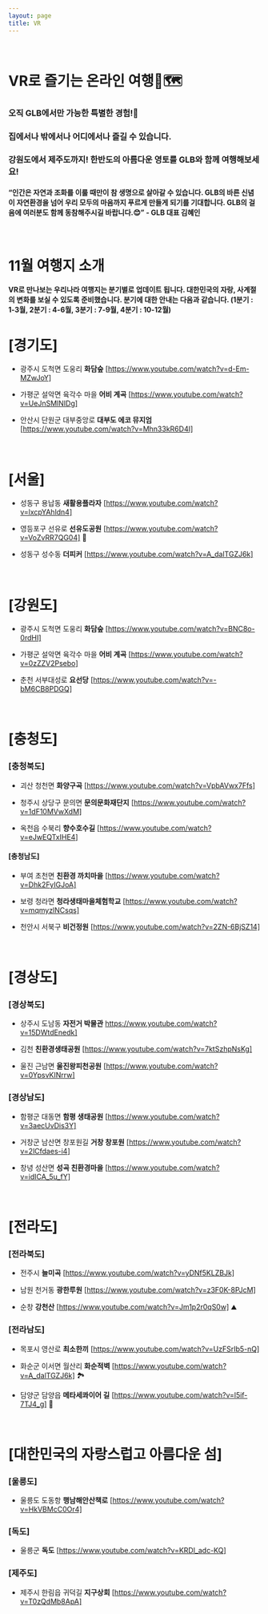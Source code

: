 ```yaml
---
layout: page
title: VR
---
```


<br/>

# **VR로 즐기는 온라인 여행**🧭🗺️
### 오직 GLB에서만 가능한 특별한 경험!💛
### 집에서나 밖에서나 어디에서나 즐길 수 있습니다.
### 강원도에서 제주도까지! 한반도의 아름다운 영토를 GLB와 함께 여행해보세요!

#### “인간은 자연과 조화를 이룰 때만이 참 생명으로 살아갈 수 있습니다. GLB의 바른 신념이 자연환경을 넘어 우리 모두의 마음까지 푸르게 만들게 되기를 기대합니다. GLB의 걸음에 여러분도 함께 동참해주시길 바랍니다.😊” - GLB 대표 김혜인

<br/>

# 11월 여행지 소개
#### VR로 만나보는 우리나라 여행지는 분기별로 업데이트 됩니다. 대한민국의 자랑, 사계절의 변화를 보실 수 있도록 준비했습니다. 분기에 대한 안내는 다음과 같습니다. (1분기 : 1-3월, 2분기 : 4-6월, 3분기 : 7-9월, 4분기 : 10-12월)

# [경기도]  

* 광주시 도척면 도웅리 **화담숲** [https://www.youtube.com/watch?v=d-Em-MZwJoY]

* 가평군 설악면 육각수 마을 **어비 계곡** [https://www.youtube.com/watch?v=UeJnSMlNIDg]

* 안산시 단원군 대부중앙로 **대부도 에코 뮤지엄** [https://www.youtube.com/watch?v=Mhn33kR6D4I] 

<br/>

# [서울]

* 성동구 용납동 **새활용플라자** [https://www.youtube.com/watch?v=lxcpYAhldn4]

* 영등포구 선유로 **선유도공원** [https://www.youtube.com/watch?v=VoZvRR7QG04] 🌳

* 성동구 성수동 **더피커** [https://www.youtube.com/watch?v=A_dalTGZJ6k]

<br/>

# [강원도]  

* 광주시 도척면 도웅리 **화담숲** [https://www.youtube.com/watch?v=BNC8o-0rdHI]

* 가평군 설악면 육각수 마을 **어비 계곡** [https://www.youtube.com/watch?v=0zZZV2Psebo]

* 춘천 서부대성로 **요선당** [https://www.youtube.com/watch?v=-bM6CB8PDGQ]

<br/>

# [충청도]
### [충청북도]

* 괴산 청천면 **화양구곡** [https://www.youtube.com/watch?v=VpbAVwx7Ffs]

* 청주시 상당구 문의면 **문의문화재단지** [https://www.youtube.com/watch?v=1dF10MVwXdM]

* 옥천읍 수북리 **향수호수길** [https://www.youtube.com/watch?v=eJwEQTxIHE4]

#### [충청남도]

* 부여 초천면 **친환경 까치마을** [https://www.youtube.com/watch?v=Dhk2FyIGJoA]

* 보령 청라면 **청라생태마을체험학교** [https://www.youtube.com/watch?v=mqmyzlNCsqs]

* 천안시 서북구 **비건정원** [https://www.youtube.com/watch?v=2ZN-6BjSZ14]

<br/>

# [경상도] 
### [경상북도]

* 상주시 도남동 **자전거 박물관** https://www.youtube.com/watch?v=15DWtdEnedk]

* 김천 **친환경생태공원** [https://www.youtube.com/watch?v=7ktSzhpNsKg]

* 울진 근남면 **울진왕피천공원** [https://www.youtube.com/watch?v=0YpsvKINrrw]

### [경상남도]

* 함평군 대동면 **함평 생태공원** [https://www.youtube.com/watch?v=3aecUvDis3Y]

* 거창군 남산면 창포원길 **거창 창포원** [https://www.youtube.com/watch?v=2lCfdaes-i4]

* 창녕 성산면 **성곡 친환경마을** [https://www.youtube.com/watch?v=idICA_5u_fY]

<br/>

# [전라도]  
### [전라북도]

* 전주시 **늘미곡** [https://www.youtube.com/watch?v=yDNf5KLZBJk]

* 남원 천거동 **광한루원** [https://www.youtube.com/watch?v=z3F0K-8PJcM]

* 순창 **강천산** [https://www.youtube.com/watch?v=Jm1p2r0qS0w] ⛰️


### [전라남도]

* 목포시 영산로 **최소한끼** [https://www.youtube.com/watch?v=UzFSrIb5-nQ]

* 화순군 이서면 월산리 **화순적벽** [https://www.youtube.com/watch?v=A_dalTGZJ6k] 🏞️

* 담양군 담양읍 **메타세콰이어 길** [https://www.youtube.com/watch?v=l5if-7TJ4_g] 🌳

<br/>

# [대한민국의 자랑스럽고 아름다운 섬]

### [울릉도]

* 울릉도 도동항 **행남해안산책로** [https://www.youtube.com/watch?v=HkVBMcC0Or4]

### [독도]

* 울릉군 **독도** [https://www.youtube.com/watch?v=KRDl_adc-KQ]

### [제주도]

* 제주시 한림읍 귀덕길 **지구상회** [https://www.youtube.com/watch?v=T0zQdMb8ApA]
